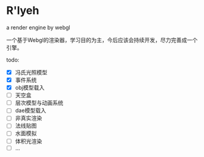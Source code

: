 # R'lyeh
a render engine by webgl

一个基于Webgl的渲染器，学习目的为主，今后应该会持续开发，尽力完善成一个引擎。

todo:

- [x] 冯氏光照模型
- [x] 事件系统
- [x] obj模型载入
- [ ] 天空盒
- [ ] 层次模型与动画系统
- [ ] dae模型载入
- [ ] 非真实渲染
- [ ] 法线贴图
- [ ] 水面模拟
- [ ] 体积光渲染
- [ ] ...
